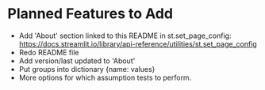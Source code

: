 # Planned Features to Add
* Add 'About' section linked to this README in st.set_page_config: https://docs.streamlit.io/library/api-reference/utilities/st.set_page_config
* Redo README file
* Add version/last updated to 'About'
* Put groups into dictionary {name: values}
* More options for which assumption tests to perform.